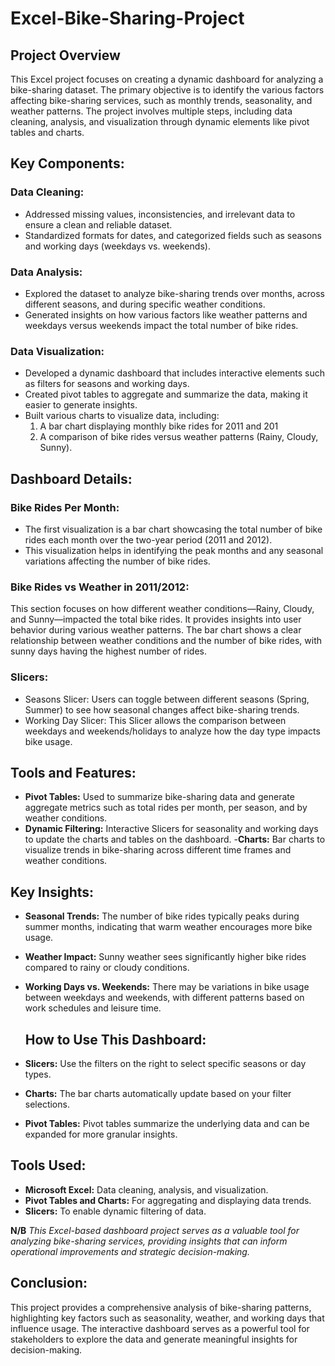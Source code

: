 # Excel-Bike-Sharing-Project
## Project Overview
This Excel project focuses on creating a dynamic dashboard for analyzing a bike-sharing dataset. The primary objective is to identify the various factors affecting bike-sharing services, such as monthly trends, seasonality, and weather patterns. The project involves multiple steps, including data cleaning, analysis, and visualization through dynamic elements like pivot tables and charts.

## Key Components:
### Data Cleaning:

- Addressed missing values, inconsistencies, and irrelevant data to ensure a clean and reliable dataset.
- Standardized formats for dates, and categorized fields such as seasons and working days (weekdays vs. weekends).

### Data Analysis:

- Explored the dataset to analyze bike-sharing trends over months, across different seasons, and during specific weather conditions.
- Generated insights on how various factors like weather patterns and weekdays versus weekends impact the total number of bike rides.

### Data Visualization:

- Developed a dynamic dashboard that includes interactive elements such as filters for seasons and working days.
- Created pivot tables to aggregate and summarize the data, making it easier to generate insights.
- Built various charts to visualize data, including:
     1. A bar chart displaying monthly bike rides for 2011 and 201
     2. A comparison of bike rides versus weather patterns (Rainy, Cloudy, Sunny).

## Dashboard Details:
### Bike Rides Per Month:
- The first visualization is a bar chart showcasing the total number of bike rides each month over the two-year period (2011 and 2012).
- This visualization helps in identifying the peak months and any seasonal variations affecting the number of bike rides.

### Bike Rides vs Weather in 2011/2012:
This section focuses on how different weather conditions—Rainy, Cloudy, and Sunny—impacted the total bike rides. It provides insights into user behavior during various weather patterns.
The bar chart shows a clear relationship between weather conditions and the number of bike rides, with sunny days having the highest number of rides.
### Slicers:
- Seasons Slicer: Users can toggle between different seasons (Spring, Summer) to see how seasonal changes affect bike-sharing trends.
- Working Day Slicer: This Slicer allows the comparison between weekdays and weekends/holidays to analyze how the day type impacts bike usage.

## Tools and Features:
- **Pivot Tables:** Used to summarize bike-sharing data and generate aggregate metrics such as total rides per month, per season, and by weather conditions.
- **Dynamic Filtering:** Interactive Slicers for seasonality and working days to update the charts and tables on the dashboard.
-**Charts:** Bar charts to visualize trends in bike-sharing across different time frames and weather conditions.

## Key Insights:
- **Seasonal Trends:** The number of bike rides typically peaks during summer months, indicating that warm weather encourages more bike usage.
- **Weather Impact:** Sunny weather sees significantly higher bike rides compared to rainy or cloudy conditions.
- **Working Days vs. Weekends:** There may be variations in bike usage between weekdays and weekends, with different patterns based on work schedules and leisure time.

  ## How to Use This Dashboard:
- **Slicers:** Use the filters on the right to select specific seasons or day types.
- **Charts:** The bar charts automatically update based on your filter selections.
- **Pivot Tables:** Pivot tables summarize the underlying data and can be expanded for more granular insights.

## Tools Used:
- **Microsoft Excel:** Data cleaning, analysis, and visualization.
- **Pivot Tables and Charts:** For aggregating and displaying data trends.
- **Slicers:** To enable dynamic filtering of data.
  
**N/B** *This Excel-based dashboard project serves as a valuable tool for analyzing bike-sharing services, providing insights that can inform operational improvements and strategic decision-making.*

## Conclusion:
This project provides a comprehensive analysis of bike-sharing patterns, highlighting key factors such as seasonality, weather, and working days that influence usage. The interactive dashboard serves as a powerful tool for stakeholders to explore the data and generate meaningful insights for decision-making.
